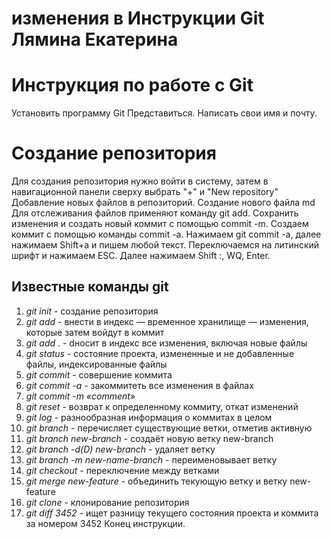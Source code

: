 # изменения в Инструкции Git Лямина Екатерина
# Инструкция по работе с Git
Установить программу Git
Представиться. Написать свои имя и почту.
# Создание репозитория
Для создания репозитория нужно войти в систему, затем в навигационной панели сверху выбрать "+" и "New repository"
Добавление новых файлов в репозиторий. Создание нового файла md
Для отслеживания файлов применяют команду git add.
Сохранить изменения и создать новый коммит с помощью commit -m.
Создаем коммит с помощью команды commit -a.
 Нажимаем git commit -a, далее нажимаем Shift+a и пишем любой текст. Переключаемся на литинский шрифт и нажимаем ESC. Далее нажимаем Shift :, WQ, Enter.
 
 ## Известные команды git
 1. *git init* - создание репозитория
 2. *git add* - внести в индекс — временное хранилище — изменения, которые затем войдут в коммит
3. *git add* . - dносит в индекс все изменения, включая новые файлы
4. *git status* - состояние проекта, измененные и не добавленные файлы, индексированные файлы
5. *git commit* - совершение коммита
6. *git commit -a* - закоммитеть все изменения в файлах
7. *git commit -m «comment»*
8. *git reset* - возврат к определенному коммиту, откат изменений
9. *git log* - разнообразная информация о коммитах в целом
10. *git branch* - перечисляет существующие ветки, отметив активную
11. *git branch new-branch* - cоздаёт новую ветку new-branch
12. *git branch -d(D) new-branch* - удаляет ветку
13. *git branch -m new-name-branch* - переименовывает ветку
14. *git checkout* - переключение между ветками
15. *git merge new-feature* - объединить текующую ветку и ветку new-feature
16. *git clone* - клонирование репозитория
17. *git diff 3452* - ищет разницу текущего состояния проекта и коммита за номером 3452
Конец инструкции.
